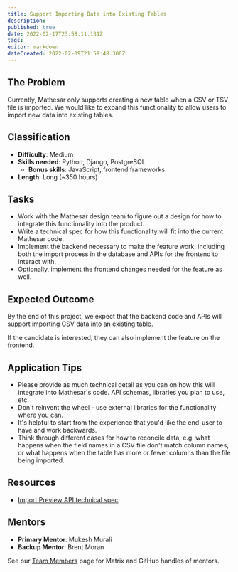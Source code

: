 ```yaml
---
title: Support Importing Data into Existing Tables
description: 
published: true
date: 2022-02-17T23:58:11.131Z
tags: 
editor: markdown
dateCreated: 2022-02-09T21:59:48.300Z
---
```


## The Problem
Currently, Mathesar only supports creating a new table when a CSV or TSV file is imported. We would like to expand this functionality to allow users to import new data into existing tables.

## Classification
- **Difficulty**: Medium
- **Skills needed**: Python, Django, PostgreSQL
  - **Bonus skills**: JavaScript, frontend frameworks
- **Length**: Long (~350 hours)

## Tasks
- Work with the Mathesar design team to figure out a design for how to integrate this functionality into the product.
- Write a technical spec for how this functionality will fit into the current Mathesar code.
- Implement the backend necessary to make the feature work, including both the import process in the database and APIs for the frontend to interact with.
- Optionally, implement the frontend changes needed for the feature as well.

## Expected Outcome
By the end of this project, we expect that the backend code and APIs will support importing CSV data into an existing table.

If the candidate is interested, they can also implement the feature on the frontend.

## Application Tips
- Please provide as much technical detail as you can on how this will integrate into Mathesar's code. API schemas, libraries you plan to use, etc.
- Don't reinvent the wheel - use external libraries for the functionality where you can.
- It's helpful to start from the experience that you'd like the end-user to have and work backwards.
- Think through different cases for how to reconcile data, e.g. what happens when the field names in a CSV file don't match column names, or what happens when the table has more or fewer columns than the file being imported.

## Resources
- [Import Preview API technical spec](/en/engineering/specs/import-preview-api)

## Mentors
- **Primary Mentor**: Mukesh Murali
- **Backup Mentor**: Brent Moran

See our [Team Members](/en/team/members) page for Matrix and GitHub handles of mentors.